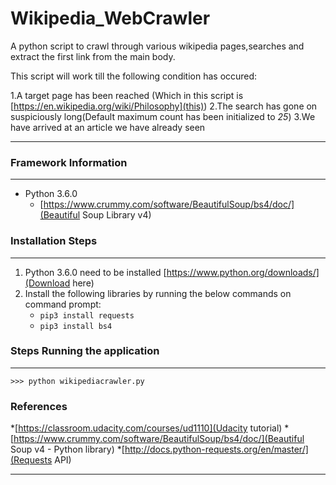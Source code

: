 # Wikipedia_WebCrawler
A python script to crawl through various wikipedia pages,searches and extract the first link from the main body.

This script will work till the following condition has occured:

1.A target page has been reached (Which in this script is [https://en.wikipedia.org/wiki/Philosophy](this))
2.The search has gone on suspiciously long(Default maximum count has been initialized to *25*)
3.We have arrived at an article we have already seen

---

### Framework Information

---
* Python 3.6.0
	* [https://www.crummy.com/software/BeautifulSoup/bs4/doc/](Beautiful Soup Library v4)

### Installation Steps

---
1. Python 3.6.0 need to be installed [https://www.python.org/downloads/](Download here)
2. Install the following libraries by running the below commands on command prompt:
   * ```pip3 install requests```
   * ```pip3 install bs4```

### Steps Running the application

---
``` >>> python wikipediacrawler.py ```

### References

*[https://classroom.udacity.com/courses/ud1110](Udacity tutorial)
*[https://www.crummy.com/software/BeautifulSoup/bs4/doc/](Beautiful Soup v4 - Python library)
*[http://docs.python-requests.org/en/master/](Requests API)

---




